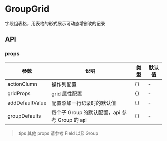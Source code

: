 # GroupGrid

字段组表格，用表格的形式展示可动态增删改的记录

## API

### props

| 参数            | 说明                                           | 类型 | 默认值 |
| --------------- | ---------------------------------------------- | ---- | ------ |
| actionClumn     | 操作列配置                                     | `{}` | -      |
| gridProps       | grid 属性配置                                  | `{}` | -      |
| addDefaultValue | 配置添加一行记录时的默认值                     | `{}` | -      |
| groupDefaults   | 每个子 Group 的默认配置，api 参考 Group 的 api | `{}` | -      |

> .tips 其他 props 请参考 Field 以及 Group
